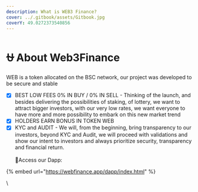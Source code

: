 ```yaml
---
description: What is WEB3 Finance?
cover: ../.gitbook/assets/Gitbook.jpg
coverY: 49.0272373540856
---
```


# ⛎ About Web3Finance

WEB is a token allocated on the BSC network, our project was developed to be secure and stable

* [x] BEST LOW FEES 0% IN BUY / 0% IN SELL - Thinking of the launch, and besides delivering the possibilities of staking, of lottery, we want to attract bigger investors, with our very low rates, we want everyone to have more and more possibility to embark on this new market trend
* [x] HOLDERS EARN BONUS IN TOKEN WEB
* [x] KYC and AUDIT - We will, from the beginning, bring transparency to our investors, beyond KYC and Audit, we will proceed with validations and show our intent to investors and always prioritize security, transparency and financial return.\
  \
  :clap:Access our Dapp:&#x20;

{% embed url="https://webfinance.app/dapp/index.html" %}

\
